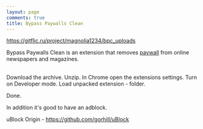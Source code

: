 ```yaml
---
layout: page
comments: true
title: Bypass Paywalls Clean
---
```


<https://gitflic.ru/project/magnolia1234/bpc_uploads>

Bypass Paywalls Clean is an extension that removes [paywall](https://en.wikipedia.org/wiki/Paywall) from online newspapers and magazines.
<br><br>

Download the archive. Unzip. In Chrome open the extensions settings. Turn on Developer mode. Load unpacked extension - folder.

Done.

In addition it's good to have an adblock.

uBlock Origin - <https://github.com/gorhill/uBlock>